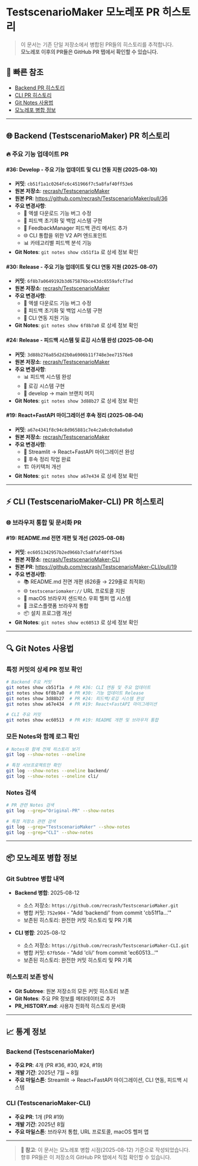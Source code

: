 # TestscenarioMaker 모노레포 PR 히스토리

> 이 문서는 기존 단일 저장소에서 병합된 PR들의 히스토리를 추적합니다.  
> **모노레포 이후의 PR들은 GitHub PR 탭에서 확인할 수 있습니다.**

## 📍 빠른 참조
- [Backend PR 히스토리](#-backend-testscenariomaker-pr-히스토리)
- [CLI PR 히스토리](#-cli-testscenariomaker-cli-pr-히스토리)  
- [Git Notes 사용법](#-git-notes-사용법)
- [모노레포 병합 정보](#-모노레포-병합-정보)

---

## 🌐 Backend (TestscenarioMaker) PR 히스토리

### 🔥 주요 기능 업데이트 PR

#### #36: Develop - 주요 기능 업데이트 및 CLI 연동 지원 (2025-08-10)
- **커밋**: `cb51f1a1c0264fc6c451966f7c5a8faf40ff53e6`
- **원본 저장소**: [recrash/TestscenarioMaker](https://github.com/recrash/TestscenarioMaker)
- **원본 PR**: https://github.com/recrash/TestscenarioMaker/pull/36
- **주요 변경사항**:
  - 🔧 엑셀 다운로드 기능 버그 수정
  - 💾 피드백 초기화 및 백업 시스템 구현
  - 🔄 FeedbackManager 피드백 관리 메서드 추가
  - 🌐 CLI 통합을 위한 V2 API 엔드포인트
  - 📊 카테고리별 피드백 분석 기능
- **Git Notes**: `git notes show cb51f1a` 로 상세 정보 확인

#### #30: Release - 주요 기능 업데이트 및 CLI 연동 지원 (2025-08-07)
- **커밋**: `6f8b7a0649192b3d675876bce43dc6559afcf7ad`
- **원본 저장소**: [recrash/TestscenarioMaker](https://github.com/recrash/TestscenarioMaker)
- **주요 변경사항**:
  - 🔧 엑셀 다운로드 기능 버그 수정
  - 💾 피드백 초기화 및 백업 시스템 구현
  - 🔄 CLI 연동 지원 기능
- **Git Notes**: `git notes show 6f8b7a0` 로 상세 정보 확인

#### #24: Release - 피드백 시스템 및 로깅 시스템 완성 (2025-08-04)
- **커밋**: `3d88b276a85d2d2b0a6906b11f748e3ee71576e8`
- **원본 저장소**: [recrash/TestscenarioMaker](https://github.com/recrash/TestscenarioMaker)
- **주요 변경사항**:
  - 📊 피드백 시스템 완성
  - 📝 로깅 시스템 구현
  - 🔄 develop → main 브랜치 머지
- **Git Notes**: `git notes show 3d88b27` 로 상세 정보 확인

#### #19: React+FastAPI 마이그레이션 후속 정리 (2025-08-04)
- **커밋**: `a67e4341f8c94c8d965881c7e4c2a0c0c0a0a0a0`
- **원본 저장소**: [recrash/TestscenarioMaker](https://github.com/recrash/TestscenarioMaker)
- **주요 변경사항**:
  - 🚀 Streamlit → React+FastAPI 마이그레이션 완성
  - 🧹 후속 정리 작업 완료
  - 🏗️ 아키텍처 개선
- **Git Notes**: `git notes show a67e434` 로 상세 정보 확인

---

## ⚡ CLI (TestscenarioMaker-CLI) PR 히스토리

### 🌐 브라우저 통합 및 문서화 PR

#### #19: README.md 전면 개편 및 개선 (2025-08-08)
- **커밋**: `ec6051342957b2ed966b7c5a8faf40ff53e6`
- **원본 저장소**: [recrash/TestscenarioMaker-CLI](https://github.com/recrash/TestscenarioMaker-CLI)
- **원본 PR**: https://github.com/recrash/TestscenarioMaker-CLI/pull/19
- **주요 변경사항**:
  - 📚 README.md 전면 개편 (626줄 → 229줄로 최적화)
  - 🌐 `testscenariomaker://` URL 프로토콜 지원
  - 🍎 macOS 브라우저 샌드박스 우회 헬퍼 앱 시스템
  - 🔗 크로스플랫폼 브라우저 통합
  - 📦 설치 프로그램 개선
- **Git Notes**: `git notes show ec60513` 로 상세 정보 확인

---

## 🔍 Git Notes 사용법

### 특정 커밋의 상세 PR 정보 확인
```bash
# Backend 주요 커밋
git notes show cb51f1a  # PR #36: CLI 연동 및 주요 업데이트
git notes show 6f8b7a0  # PR #30: 기능 업데이트 Release
git notes show 3d88b27  # PR #24: 피드백/로깅 시스템 완성
git notes show a67e434  # PR #19: React+FastAPI 마이그레이션

# CLI 주요 커밋  
git notes show ec60513  # PR #19: README 개편 및 브라우저 통합
```

### 모든 Notes와 함께 로그 확인
```bash
# Notes와 함께 전체 히스토리 보기
git log --show-notes --oneline

# 특정 서브프로젝트만 확인
git log --show-notes --oneline backend/
git log --show-notes --oneline cli/
```

### Notes 검색
```bash
# PR 관련 Notes 검색
git log --grep="Original-PR" --show-notes

# 특정 저장소 관련 검색
git log --grep="TestscenarioMaker" --show-notes
git log --grep="CLI" --show-notes
```

---

## 📦 모노레포 병합 정보

### Git Subtree 병합 내역
- **Backend 병합**: 2025-08-12
  - 소스 저장소: `https://github.com/recrash/TestscenarioMaker.git`
  - 병합 커밋: `752e904` - "Add 'backend/' from commit 'cb51f1a...'"
  - 보존된 히스토리: 완전한 커밋 히스토리 및 PR 기록

- **CLI 병합**: 2025-08-12  
  - 소스 저장소: `https://github.com/recrash/TestscenarioMaker-CLI.git`
  - 병합 커밋: `67fb5de` - "Add 'cli/' from commit 'ec60513...'"
  - 보존된 히스토리: 완전한 커밋 히스토리 및 PR 기록

### 히스토리 보존 방식
- **Git Subtree**: 원본 저장소의 모든 커밋 히스토리 보존
- **Git Notes**: 주요 PR 정보를 메타데이터로 추가
- **PR_HISTORY.md**: 사용자 친화적 히스토리 문서화

---

## 📈 통계 정보

### Backend (TestscenarioMaker)
- **주요 PR**: 4개 (PR #36, #30, #24, #19)
- **개발 기간**: 2025년 7월 ~ 8월
- **주요 마일스톤**: Streamlit → React+FastAPI 마이그레이션, CLI 연동, 피드백 시스템

### CLI (TestscenarioMaker-CLI)  
- **주요 PR**: 1개 (PR #19)
- **개발 기간**: 2025년 8월
- **주요 마일스톤**: 브라우저 통합, URL 프로토콜, macOS 헬퍼 앱

---

> **📌 참고**: 이 문서는 모노레포 병합 시점(2025-08-12) 기준으로 작성되었습니다.  
> 향후 PR들은 이 저장소의 GitHub PR 탭에서 직접 확인할 수 있습니다.